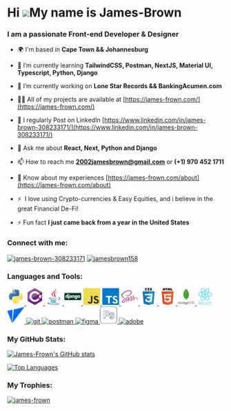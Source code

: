 Hi ![](https://user-images.githubusercontent.com/18350557/176309783-0785949b-9127-417c-8b55-ab5a4333674e.gif)My name is James-Brown
===================================================================================================================================
### I am a passionate Front-end Developer & Designer

- 🌍  I'm based in **Cape Town && Johannesburg**

- 🌱 I’m currently learning **TailwindCSS, Postman, NextJS, Material UI, Typescript, Python, Django**

- 🤝 I’m currently working on **Lone Star Records && BankingAcumen.com**

- 👨‍💻 All of my projects are available at [https://james-frown.com/](https://james-frown.com/)

- 📝 I regularly Post on LinkedIn [https://www.linkedin.com/in/james-brown-308233171/](https://www.linkedin.com/in/james-brown-308233171/)

- 💬 Ask me about **React, Next, Python and Django**

- 📫 How to reach me **2002jamesbrown@gmail.com** or **(+1) 970 452 1711**

- 📄 Know about my experiences [https://james-frown.com/about](https://james-frown.com/about)

- ⚡  I love using Crypto-currencies & Easy Equities, and i believe in the great Financial De-Fi!

- ⚡ Fun fact **I just came back from a year in the United States**

### Connect with me:
<p align="left">
<a href="https://linkedin.com/in/james-brown-308233171" target="blank"><img align="center" src="https://raw.githubusercontent.com/rahuldkjain/github-profile-readme-generator/master/src/images/icons/Social/linked-in-alt.svg" alt="james-brown-308233171" height="30" width="40" /></a>
<a href="https://www.behance.net/jamesbrown158" target="blank"><img align="center" src="https://raw.githubusercontent.com/rahuldkjain/github-profile-readme-generator/master/src/images/icons/Social/behance.svg" alt="jamesbrown158" height="30" width="40" /></a>
</p>

### Languages and Tools:
<p align="left"> <a href="https://www.python.org" target="_blank" rel="noreferrer"> <img src="https://raw.githubusercontent.com/devicons/devicon/master/icons/python/python-original.svg" alt="python" width="40" height="40"/> </a> <a href="https://docs.microsoft.com/en-us/dotnet/csharp/" target="_blank" rel="noreferrer"> <img src="https://raw.githubusercontent.com/devicons/devicon/master/icons/csharp/csharp-original.svg" alt="csharp" width="40" height="40"/> </a> <a href="https://www.java.com" target="_blank" rel="noreferrer"> <img src="https://raw.githubusercontent.com/devicons/devicon/master/icons/java/java-original.svg" alt="java" width="40" height="40"/> </a> <a href="https://www.djangoproject.com/" target="_blank" rel="noreferrer"> <img src="https://raw.githubusercontent.com/devicons/devicon/master/icons/django/django-original.svg" alt="django" width="40" height="40"/> </a> <a href="https://developer.mozilla.org/en-US/docs/Web/JavaScript" target="_blank" rel="noreferrer"> <img src="https://raw.githubusercontent.com/devicons/devicon/master/icons/javascript/javascript-original.svg" alt="javascript" width="40" height="40"/> </a> <a href="https://www.typescriptlang.org/" target="_blank" rel="noreferrer"> <img src="https://raw.githubusercontent.com/devicons/devicon/master/icons/typescript/typescript-original.svg" alt="typescript" width="40" height="40"/> </a> <a href="https://sass-lang.com" target="_blank" rel="noreferrer"> <img src="https://raw.githubusercontent.com/devicons/devicon/master/icons/sass/sass-original.svg" alt="scss" width="40" height="40"/> </a> <a href="https://www.w3schools.com/css/" target="_blank" rel="noreferrer"> <img src="https://raw.githubusercontent.com/devicons/devicon/master/icons/css3/css3-original-wordmark.svg" alt="css3" width="40" height="40"/> </a> <a href="https://www.w3.org/html/" target="_blank" rel="noreferrer"> <img src="https://raw.githubusercontent.com/devicons/devicon/master/icons/html5/html5-original-wordmark.svg" alt="html5" width="40" height="40"/> </a> <a href="https://www.mongodb.com/" target="_blank" rel="noreferrer"> <img src="https://raw.githubusercontent.com/devicons/devicon/master/icons/mongodb/mongodb-original-wordmark.svg" alt="mongodb" width="40" height="40"/> </a> <a href="https://reactjs.org/" target="_blank" rel="noreferrer"> <img src="https://raw.githubusercontent.com/devicons/devicon/master/icons/react/react-original-wordmark.svg" alt="react" width="40" height="40"/> </a> <a href="https://vitejs.dev/" target="_blank" rel="noreferrer"> <img src="https://raw.githubusercontent.com/devicons/devicon/master/icons/vite/vite-original.svg" alt="vite" width="40" height="40"/> </a> <a href="https://git-scm.com/" target="_blank" rel="noreferrer"> <img src="https://www.vectorlogo.zone/logos/git-scm/git-scm-icon.svg" alt="git" width="40" height="40"/> </a> <a href="https://postman.com" target="_blank" rel="noreferrer"> <img src="https://www.vectorlogo.zone/logos/getpostman/getpostman-icon.svg" alt="postman" width="40" height="40"/> </a> <a href="https://www.figma.com/" target="_blank" rel="noreferrer"> <img src="https://www.vectorlogo.zone/logos/figma/figma-icon.svg" alt="figma" width="40" height="40"/> </a> <a href="https://www.adobe.com/products/photoshop.html" target="_blank" rel="noreferrer"> <img src="https://raw.githubusercontent.com/devicons/devicon/master/icons/photoshop/photoshop-line.svg" alt="photoshop" width="40" height="40"/> </a> <a href="https://www.adobe.com" target="_blank" rel="noreferrer"> <img src="https://www.vectorlogo.zone/logos/adobe/adobe-icon.svg" alt="adobe" width="40" height="40"/> </a> </p>

### My GitHub Stats:

<a href="http://www.github.com/James-Frown"><img src="https://github-readme-stats.vercel.app/api?username=James-Frown&show_icons=true&hide=&count_private=true&title_color=0891b2&text_color=ffffff&icon_color=0891b2&bg_color=1c1917&hide_border=true&show_icons=true" alt="James-Frown's GitHub stats" /></a>

<a href="https://github.com/James-Frown" align="left"><img src="https://github-readme-stats.vercel.app/api/top-langs/?username=James-Frown&langs_count=10&title_color=0891b2&text_color=ffffff&icon_color=0891b2&bg_color=1c1917&hide_border=true&locale=en&custom_title=Top%20%Languages" alt="Top Languages" /></a>

### My Trophies:

<p align="left"> <a href="https://github.com/ryo-ma/github-profile-trophy"><img src="https://github-profile-trophy.vercel.app/?username=james-frown" alt="james-frown" /></a> </p>
